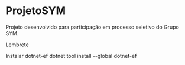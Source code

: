 # ProjetoSYM
Projeto desenvolvido para participação em processo seletivo do Grupo SYM.



Lembrete

Instalar dotnet-ef
dotnet tool install --global dotnet-ef